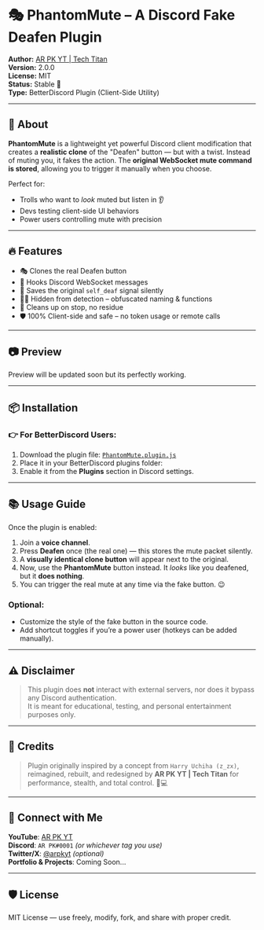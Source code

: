 # 🎭 PhantomMute – A Discord Fake Deafen Plugin

**Author:** [AR PK YT | Tech Titan](https://github.com/arpkyt)  
**Version:** 2.0.0  
**License:** MIT  
**Status:** Stable 🚀  
**Type:** BetterDiscord Plugin (Client-Side Utility)

---

## 🧠 About

**PhantomMute** is a lightweight yet powerful Discord client modification that creates a **realistic clone** of the "Deafen" button — but with a twist. Instead of muting you, it fakes the action. The **original WebSocket mute command is stored**, allowing you to trigger it manually when you choose.

Perfect for:
- Trolls who want to *look* muted but listen in 👂
- Devs testing client-side UI behaviors
- Power users controlling mute with precision

---

## 🔥 Features

- 🎭 Clones the real Deafen button
- 🧵 Hooks Discord WebSocket messages
- 🧠 Saves the original `self_deaf` signal silently
- 🕵️‍♂️ Hidden from detection – obfuscated naming & functions
- 🧼 Cleans up on stop, no residue
- 🛡️ 100% Client-side and safe – no token usage or remote calls

---

## 📷 Preview

Preview will be updated soon but its perfectly working.

---

## 📦 Installation

### 👉 For BetterDiscord Users:

1. Download the plugin file: [`PhantomMute.plugin.js`](./PhantomMute.plugin.js)
2. Place it in your BetterDiscord plugins folder:
3. Enable it from the **Plugins** section in Discord settings.

---

## 📚 Usage Guide

Once the plugin is enabled:

1. Join a **voice channel**.
2. Press **Deafen** once (the real one) — this stores the mute packet silently.
3. A **visually identical clone button** will appear next to the original.
4. Now, use the **PhantomMute** button instead. It *looks* like you deafened, but it **does nothing**.
5. You can trigger the real mute at any time via the fake button. 😉

### Optional:
- Customize the style of the fake button in the source code.
- Add shortcut toggles if you’re a power user (hotkeys can be added manually).

---

## ⚠️ Disclaimer

> This plugin does **not** interact with external servers, nor does it bypass any Discord authentication.  
> It is meant for educational, testing, and personal entertainment purposes only.

---

## 🙌 Credits

> Plugin originally inspired by a concept from `Harry Uchiha (z_zx)`, reimagined, rebuilt, and redesigned by **AR PK YT | Tech Titan** for performance, stealth, and total control. 🧠💻

---

## 💬 Connect with Me

**YouTube**: [AR PK YT](https://youtube.com/@arpkyt)  
**Discord**: `AR PK#0001` *(or whichever tag you use)*  
**Twitter/X**: [@arpkyt](https://twitter.com/arpkyt) *(optional)*  
**Portfolio & Projects**: Coming Soon...

---

## 🛡️ License

MIT License — use freely, modify, fork, and share with proper credit.


